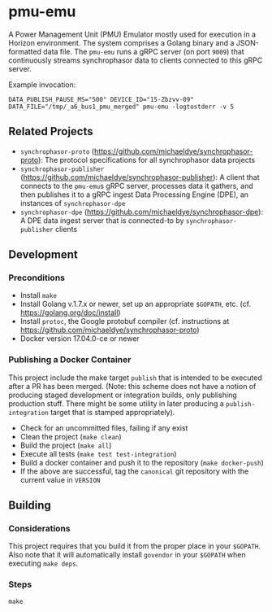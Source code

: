 # pmu-emu

A Power Management Unit (PMU) Emulator mostly used for execution in a Horizon environment. The system comprises a Golang binary and a JSON-formatted data file. The `pmu-emu` runs a gRPC server (on port `9009`) that continuously streams synchrophasor data to clients connected to this gRPC server.

Example invocation:

    DATA_PUBLISH_PAUSE_MS="500" DEVICE_ID="15-Zbzvv-09" DATA_FILE="/tmp/_a6_bus1_pmu_merged" pmu-emu -logtostderr -v 5

## Related Projects

 * `synchrophasor-proto` (https://github.com/michaeldye/synchrophasor-proto): The protocol specifications for all synchrophasor data projects
 * `synchrophasor-publisher` (https://github.com/michaeldye/synchrophasor-publisher): A client that connects to the `pmu-emu`s gRPC server, processes data it gathers, and then publishes it to a gRPC ingest Data Processing Engine (DPE), an instances of `synchrophasor-dpe`
 * `synchrophasor-dpe` (https://github.com/michaeldye/synchrophasor-dpe): A DPE data ingest server that is connected-to by `synchrophasor-publisher` clients

## Development

### Preconditions

 * Install `make`
 * Install Golang v.1.7.x or newer, set up an appropriate `$GOPATH`, etc. (cf. https://golang.org/doc/install)
 * Install `protoc`, the Google protobuf compiler (cf. instructions at https://github.com/michaeldye/synchrophasor-proto)
 * Docker version 17.04.0-ce or newer

### Publishing a Docker Container

This project include the make target `publish` that is intended to be executed after a PR has been merged. (Note: this scheme does not have a notion of producing staged development or integration builds, only publishing production stuff. There might be some utility in later producing a `publish-integration` target that is stamped appropriately).

  - Check for an uncommitted files, failing if any exist
  - Clean the project (`make clean`)
  - Build the project (`make all`)
  - Execute all tests (`make test test-integration`)
  - Build a docker container and push it to the repository (`make docker-push`)
  - If the above are successful, tag the `canonical` git repository with the current value in `VERSION`

## Building

### Considerations

This project requires that you build it from the proper place in your `$GOPATH`. Also note that it will automatically install `govendor` in your `$GOPATH` when executing `make deps`.

### Steps

    make

